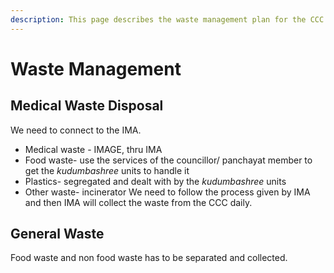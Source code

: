 ```yaml
---
description: This page describes the waste management plan for the CCC
---
```


# Waste Management

## **Medical Waste Disposal**

We need to connect to the IMA. 

* Medical waste - IMAGE, thru IMA
* Food waste- use the services of the councillor/ panchayat member to get the _kudumbashree_ units to handle it
* Plastics- segregated and dealt with by the _kudumbashree_ units
* Other waste- incinerator  We need to follow the process given by IMA and then IMA will collect the waste from the CCC daily.

## General Waste

Food waste and non food waste has to be separated and collected.

